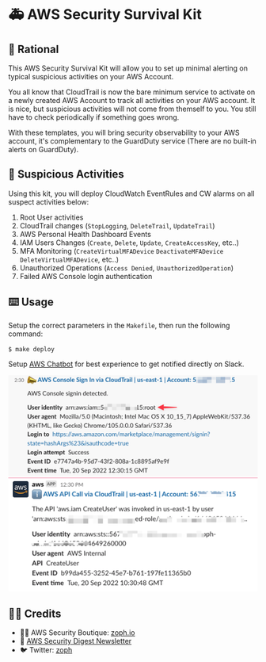 # 🚑 AWS Security Survival Kit

## :brain: Rational

This AWS Security Survival Kit will allow you to set up minimal alerting on typical suspicious activities on your AWS Account.

You all know that CloudTrail is now the bare minimum service to activate on a newly created AWS Account to track all activities on your AWS account. It is nice, but suspicious activities will not come from themself to you. You still have to check periodically if something goes wrong.

With these templates, you will bring security observability to your AWS account, it's complementary to the GuardDuty service (There are no built-in alerts on GuardDuty).

## 💾 Suspicious Activities

Using this kit, you will deploy CloudWatch EventRules and CW alarms on all suspect activities below:

1. Root User activities
2. CloudTrail changes (`StopLogging`, `DeleteTrail`, `UpdateTrail`)
3. AWS Personal Health Dashboard Events
4. IAM Users Changes (`Create`, `Delete`, `Update`, `CreateAccessKey`, etc..)
5. MFA Monitoring (`CreateVirtualMFADevice` `DeactivateMFADevice` `DeleteVirtualMFADevice`, etc..)
6. Unauthorized Operations (`Access Denied`, `UnauthorizedOperation`)
7. Failed AWS Console login authentication

## :keyboard: Usage

Setup the correct parameters in the `Makefile`, then run the following command:

    $ make deploy

Setup [AWS Chatbot](https://aws.amazon.com/chatbot/) for best experience to get notified directly on Slack.

![Slack Alerts](./assets/slack-alert03.png)
![Slack Alerts](./assets/slack-alert02.png)

## :man_technologist: Credits

- :pirate_flag: AWS Security Boutique: [zoph.io](https://zoph.io)
- 💌 [AWS Security Digest Newsletter](https://awssecuritydigest.com)
- :bird: Twitter: [zoph](https://twitter.com/zoph)
